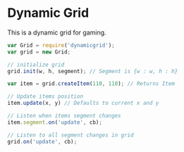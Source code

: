 # Dynamic Grid

This is a dynamic grid for gaming.


```javascript
var Grid = require('dynamicgrid');
var grid = new Grid;

// initialize grid 
grid.init(w, h, segment); // Segment is {w : w, h : h}

var item = grid.createItem(110, 110); // Returns Item

// Update items position
item.update(x, y) // Defaults to current x and y

// Listen when items segment changes
item.segment.on('update', cb);

// Listen to all segment changes in grid
grid.on('update', cb);
```
